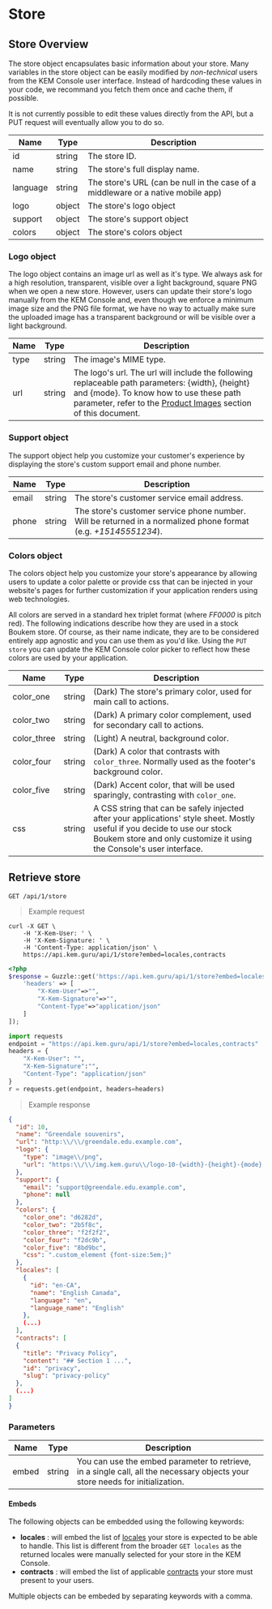 # Store

## Store Overview

The store object encapsulates basic information about your store. Many variables in the store object can be easily modified by *non-technical* users from the KEM Console user interface. Instead of hardcoding these values in your code, we recommand you fetch them once and cache them, if possible.

<aside class="notice">It is not currently possible to edit these values directly from the API, but a PUT request will eventually allow you to do so.</aside>

| Name     | Type    | Description                                                                                                      |
|----------|---------|------------------------------------------------------------------------------------------------------------------|
| id       | string  | The store ID.															                                        |
| name     | string  | The store's full display name.               											                        |
| language | string  | The store's URL (can be null in the case of a middleware or a native mobile app)                                 |
| logo     | object  | The store's logo object				                                                                 			|
| support  | object  | The store's support object				                                                                 		|
| colors   | object  | The store's colors object				                                                                 		|


### Logo object

The logo object contains an image url as well as it's type. We always ask for a high resolution, transparent, visible over a light background, square PNG when we open a new store. However, users can update their store's logo manually from the KEM Console and, even though we enforce a minimum image size and the PNG file format, we have no way to actually make sure the uploaded image has a transparent background or will be visible over a light background.

| Name     | Type    | Description                                                                                                      |
|----------|---------|------------------------------------------------------------------------------------------------------------------|
| type     | string  | The image's MIME type.															                                |
| url      | string  | The logo's url. The url will include the following replaceable path parameters: {width}, {height} and {mode}. To know how to use these path parameter, refer to the [Product Images](#product-image-object) section of this document.													|

### Support object

The support object help you customize your customer's experience by displaying the store's custom support email and phone number.

| Name     | Type    | Description                                                                                                      |
|----------|---------|------------------------------------------------------------------------------------------------------------------|
| email    | string  | The store's customer service email address.															            |
| phone    | string  | The store's customer service phone number. Will be returned in a normalized phone format (e.g. *+15145551234*).  |

### Colors object

The colors object help you customize your store's appearance by allowing users to update a color palette or provide css that can be injected in your website's pages for further customization if your application renders using web technologies.

All colors are served in a standard hex triplet format (where *FF0000* is pitch red). The following indications describe how they are used in a stock Boukem store. Of course, as their name indicate, they are to be considered entirely app agnostic and you can use them as you'd like. Using the `PUT store` you can update the KEM Console color picker to reflect how these colors are used by your application.

| Name         | Type    | Description                                                                                                      |
|--------------|---------|------------------------------------------------------------------------------------------------------------------|
| color_one    | string  | (Dark) The store's primary color, used for main call to actions.       				                            |
| color_two    | string  | (Dark) A primary color complement, used for secondary call to actions.                            			   |
| color_three  | string  | (Light) A neutral, background color.                                        									  |
| color_four   | string  | (Dark) A color that contrasts with `color_three`. Normally used as the footer's background color.			    |
| color_five   | string  | (Dark) Accent color, that will be used sparingly, contrasting with `color_one`. 									|
| css          | string  | A CSS string that can be safely injected after your applications' style sheet. Mostly useful if you decide to use our stock Boukem store and only customize it using the Console's user interface. |


## Retrieve store

`GET /api/1/store`

> Example request

```shell
curl -X GET \
	-H 'X-Kem-User: ' \
	-H 'X-Kem-Signature: ' \
	-H 'Content-Type: application/json' \
	https://api.kem.guru/api/1/store?embed=locales,contracts
```

```php
<?php
$response = Guzzle::get('https://api.kem.guru/api/1/store?embed=locales,contracts', [
    'headers' => [
		"X-Kem-User"=>"",
		"X-Kem-Signature"=>"",
		"Content-Type"=>"application/json"
	]
]);
```

```python
import requests
endpoint = "https://api.kem.guru/api/1/store?embed=locales,contracts"
headers = {
	"X-Kem-User": "",
	"X-Kem-Signature":"",
	"Content-Type": "application/json"
}
r = requests.get(endpoint, headers=headers)
```

> Example response

```json
{
  "id": 10,
  "name": "Greendale souvenirs",
  "url": "http:\\/\\/greendale.edu.example.com",
  "logo": {
    "type": "image\\/png",
    "url": "https:\\/\\/img.kem.guru\\/logo-10-{width}-{height}-{mode}.png"
  },
  "support": {
    "email": "support@greendale.edu.example.com",
    "phone": null
  },
  "colors": {
    "color_one": "d6282d",
    "color_two": "2b5f8c",
    "color_three": "f2f2f2",
    "color_four": "f2dc9b",
    "color_five": "8bd9bc",
    "css": ".custom_element {font-size:5em;}"
  },
  "locales": [
    {
      "id": "en-CA",
      "name": "English Canada",
      "language": "en",
      "language_name": "English"
    },
    (...)
  ],
  "contracts": [
  {
    "title": "Privacy Policy",
    "content": "## Section 1 ...",
    "id": "privacy",
    "slug": "privacy-policy"
  },
  (...)
]
}
```

### Parameters

| Name   | Type   | Description                                                                                                                         |
|--------|--------|------------------------------------------------------------------------------------------------------------------------|
| embed  | string | You can use the embed parameter to retrieve, in a single call, all the necessary objects your store needs for initialization. |

#### Embeds

The following objects can be embedded using the following keywords:

- **locales** : will embed the list of [locales](#locales) your store is expected to be able to handle. This list is different from the broader `GET locales` as the returned locales were manually selected for your store in the KEM Console.
- **contracts** : will embed the list of applicable [contracts](#contracts) your store must present to your users.

Multiple objects can be embeded by separating keywords with a comma.